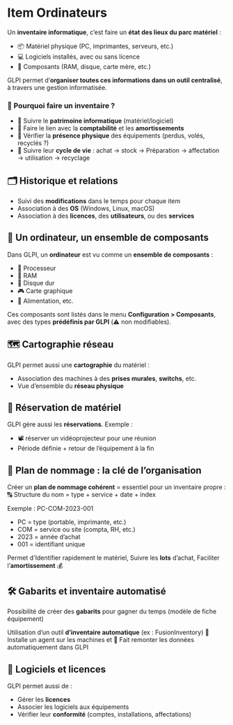 # Item Ordinateurs


Un **inventaire informatique**, c’est faire un **état des lieux du parc matériel** : 
- 📦 Matériel physique (PC, imprimantes, serveurs, etc.)
- 💻 Logiciels installés, avec ou sans licence 
- 🧰 Composants (RAM, disque, carte mère, etc.)

GLPI permet d’**organiser toutes ces informations dans un outil centralisé**, à travers une gestion informatisée.



### **🧠 Pourquoi faire un inventaire ?**

- 🧮 Suivre le **patrimoine informatique** (matériel/logiciel)
- 💸 Faire le lien avec la **comptabilité** et les **amortissements**
- 📍 Vérifier la **présence physique** des équipements (perdus, volés, recyclés ?)
- 🔄 Suivre leur **cycle de vie** : achat → stock → Préparation → affectation → utilisation → recyclage



## **🗂️ Historique et relations**

- Suivi des **modifications** dans le temps pour chaque item
- Association à des **OS** (Windows, Linux, macOS)
- Association à des **licences**, des **utilisateurs**, ou des **services**



## **🧩 Un ordinateur, un ensemble de composants**

Dans GLPI, un **ordinateur** est vu comme un **ensemble de composants** : 
- 🧠 Processeur
- 📏 RAM
- 💾 Disque dur
- 🎮 Carte graphique
- 🔌 Alimentation, etc.

Ces composants sont listés dans le menu **Configuration > Composants**, avec des types **prédéfinis par GLPI** (⚠️ non modifiables).



## **🗺️ Cartographie réseau**

GLPI permet aussi une **cartographie** du matériel : 
- Association des machines à des **prises murales**, **switchs**, etc. 
- Vue d’ensemble du **réseau physique**



## **📅 Réservation de matériel**

GLPI gère aussi les **réservations**. Exemple : 
- 📽️ réserver un vidéoprojecteur pour une réunion
- Période définie + retour de l’équipement à la fin



## **🧾 Plan de nommage : la clé de l’organisation**

Créer un **plan de nommage cohérent** = essentiel pour un inventaire propre : 🔠 Structure du nom = type + service + date + index

Exemple : PC-COM-2023-001 
- PC = type (portable, imprimante, etc.)
- COM = service ou site (compta, RH, etc.)
- 2023 = année d’achat
- 001 = identifiant unique

Permet d'Identifier rapidement le matériel, Suivre les **lots** d’achat, Faciliter l’**amortissement** 💰



## **🛠️ Gabarits et inventaire automatisé**

Possibilité de créer des **gabarits** pour gagner du temps (modèle de fiche équipement)

Utilisation d’un outil **d’inventaire automatique** (ex : FusionInventory) 🧩 Installe un agent sur les machines et 📡 Fait remonter les données automatiquement dans GLPI



## **🧷 Logiciels et licences**

GLPI permet aussi de : 
- Gérer les **licences**
- Associer les logiciels aux équipements
- Vérifier leur **conformité** (comptes, installations, affectations)




